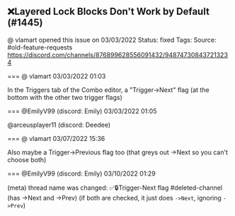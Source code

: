 ## ❌Layered Lock Blocks Don't Work by Default (#1445)
@ vlamart opened this issue on 03/03/2022
Status: fixed
Tags: 
Source: #old-feature-requests https://discord.com/channels/876899628556091432/948747308437213234


=== @ vlamart 03/03/2022 01:03

In the Triggers tab of the Combo editor, a "Trigger->Next" flag (at the bottom with the other two trigger flags)

=== @EmilyV99 (discord: Emily) 03/03/2022 01:05

@arceusplayer11 (discord: Deedee)

=== @ vlamart 03/07/2022 15:36

Also maybe a Trigger->Previous flag too (that greys out ->Next so you can't choose both)

=== @EmilyV99 (discord: Emily) 03/10/2022 01:29

(meta) thread name was changed: ✅🔒Trigger-Next flag
#deleted-channel (has ->Next and ->Prev)
(if both are checked, it just does `->Next`, ignoring `->Prev`)
